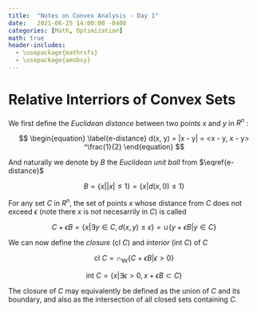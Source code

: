 ```yaml
---
title:  "Notes on Convex Analysis - Day 1"
date:   2021-06-25 14:00:00 -0400
categories: [Math, Optimization]
math: true
header-includes:
  - \usepackage{mathrsfs}
  - \usepackage{amsbsy}
---
```

# Relative Interriors of  Convex Sets

We first define the *Euclidean distance* between two points $x$ and $y$ in $R^n$ :

$$
\begin{equation} \label{e-distance}
d(x, y) = |x - y| = <x - y, x - y> ^\frac{1}{2}
\end{equation}
$$

And naturally we denote by $B$ the *Euclidean unit ball* from $\eqref{e-distance}$

$$
\begin{equation} \label{e-ball}
B = \{x | |x| \le 1\} = \{x | d(x, 0) \le 1\}
\end{equation}
$$

For any set $C$ in $R^n$, the set of points $x$ whose distance from $C$ does not exceed $\epsilon$ (note there $x$ is not necesarrily in $C$) is called

$$
\begin{equation} 
C +  \epsilon B = \{x| \exists y \in C, d(x, y) \le \epsilon \}
\end{equation} = \cup \{y + \epsilon B | y \in C \}
$$

We can now define the *closure* (cl $C$) and *interior* (int $C$) of $C$

$$
\begin{equation} \label{closure}
\text{cl } C = \cap_{\forall \epsilon} \{C + \epsilon B | \epsilon  > 0\}
\end{equation}
$$

$$
\begin{equation} \label{interior}
\text{int } C = \{x | \exists \epsilon > 0, x + \epsilon B \subset C \}
\end{equation}
$$

The closure of $C$ may equivalently be defined as the union of $C$ and its boundary, and also as the intersection of all closed sets containing $C$.